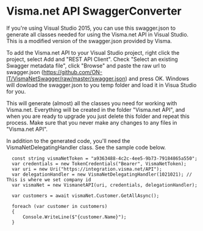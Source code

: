 # Visma.net API SwaggerConverter

If you're using Visual Studio 2015, you can use this swagger.json to generate all classes needed for using the Visma.net API in Visual Studio. This is a modified version of the swagger.json provided by Visma.

To add the Visma.net API to your Visual Studio project, right click the project, select Add and "REST API Client". Check "Select an existing Swagger metadata file", click "Browse" and paste the raw url to swagger.json (https://github.com/ON-IT/VismaNetSwagger/raw/master/swagger.json) and press OK. Windows will dowload the swagger.json to you temp folder and load it in Visua Studio for you.

This will generate (almost) all the classes you need for working with Visma.net. Everything will be created in the folder "Visma.net API", and when you are ready to upgrade you just delete this folder and repeat this process. Make sure that you never make any changes to any files in "Visma.net API".

In addition to the generated code, you'll need the VismaNetDelegatingHandler class. See the sample code below.

```
  const string vismaNetToken = "a9363488-4c2c-4ee5-9b73-79184865a550";
  var credentials = new TokenCredentials("Bearer", VismaNetToken);
  var uri = new Uri("https://integration.visma.net/API");
  var delegationHandler = new VismaNetDelegatingHandler(1021021); // This is where we set company id
  var vismaNet = new VismanetAPI(uri, credentials, delegationHandler);

  var customers = await vismaNet.Customer.GetAllAsync();

  foreach (var customer in customers)
  {
      Console.WriteLine($"{customer.Name}");
  }
```
